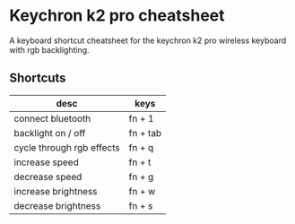 # Keychron k2 pro cheatsheet
A keyboard shortcut cheatsheet for the keychron k2 pro wireless keyboard with rgb backlighting.

## Shortcuts
| desc | keys |
| --- | --- |
| connect bluetooth | fn + 1 |
| backlight on / off | fn + tab |
| cycle through rgb effects | fn + q |
| increase speed | fn + t |
| decrease speed | fn + g |
| increase brightness | fn + w |
| decrease brightness | fn + s |
